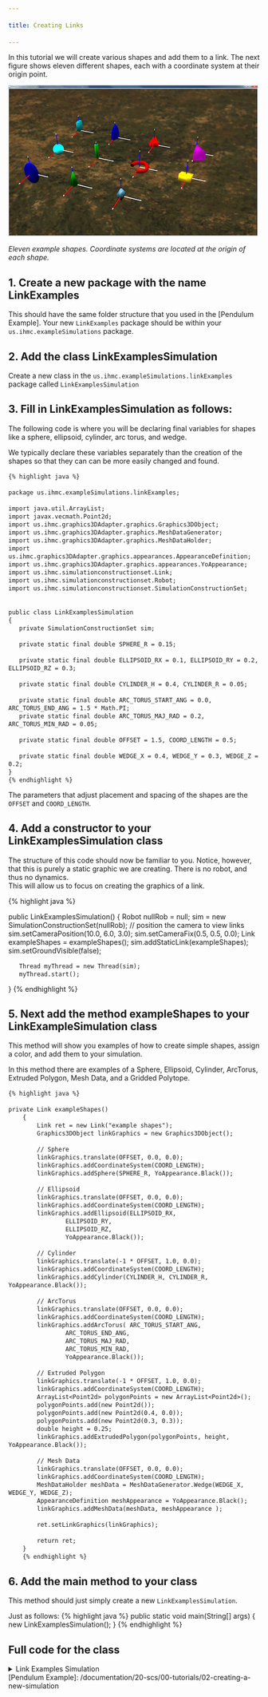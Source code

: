```yaml
---

title: Creating Links

---
```


In this tutorial we will create various shapes and add them to a link.
The next figure shows eleven different shapes, each with a coordinate system at their origin point. 

![ Eleven example shapes. Coordinate systems are located at the origin of each shape.](/resources/images/documentation/Figure6Shapes-500-300.png)

*Eleven example shapes. Coordinate systems are located at the origin of each shape.*

## 1. Create a new package with the name LinkExamples
  This should have the same folder structure that you used in the [Pendulum Example].
  Your new `LinkExamples` package should be within your `us.ihmc.exampleSimulations` package. 
  
## 2. Add the class LinkExamplesSimulation 

Create a new class in the `us.ihmc.exampleSimulations.linkExamples` package called `LinkExamplesSimulation`
     
## 3. Fill in LinkExamplesSimulation as follows:  

   The following code is where you will be declaring final variables for shapes like a sphere, ellipsoid, cylinder, arc torus, and wedge.
   
   We typically declare these variables separately than the creation of the shapes so that they can can be more easily changed and found.

    {% highlight java %}
    
    package us.ihmc.exampleSimulations.linkExamples;
    
    import java.util.ArrayList;
    import javax.vecmath.Point2d;
    import us.ihmc.graphics3DAdapter.graphics.Graphics3DObject;
    import us.ihmc.graphics3DAdapter.graphics.MeshDataGenerator;
    import us.ihmc.graphics3DAdapter.graphics.MeshDataHolder;
    import us.ihmc.graphics3DAdapter.graphics.appearances.AppearanceDefinition;
    import us.ihmc.graphics3DAdapter.graphics.appearances.YoAppearance;
    import us.ihmc.simulationconstructionset.Link;
    import us.ihmc.simulationconstructionset.Robot;
    import us.ihmc.simulationconstructionset.SimulationConstructionSet;
    
    
    public class LinkExamplesSimulation
    {
       private SimulationConstructionSet sim;
       
       private static final double SPHERE_R = 0.15;
       
       private static final double ELLIPSOID_RX = 0.1, ELLIPSOID_RY = 0.2, ELLIPSOID_RZ = 0.3;
       
       private static final double CYLINDER_H = 0.4, CYLINDER_R = 0.05;
       
       private static final double ARC_TORUS_START_ANG = 0.0, ARC_TORUS_END_ANG = 1.5 * Math.PI;
       private static final double ARC_TORUS_MAJ_RAD = 0.2, ARC_TORUS_MIN_RAD = 0.05;
       
       private static final double OFFSET = 1.5, COORD_LENGTH = 0.5;
       
       private static final double WEDGE_X = 0.4, WEDGE_Y = 0.3, WEDGE_Z = 0.2;   
    }
    {% endhighlight %}
    
   The parameters that adjust placement and spacing of the shapes are the `OFFSET` and `COORD_LENGTH`.

    
## 4. Add a constructor to your LinkExamplesSimulation class
   The structure of this code should now be familiar to you. Notice, however, that this is purely a static graphic we are creating. There is no robot, and thus no dynamics.  
   This will allow us to focus on creating the graphics of a link.
   
   {% highlight java %}
   
   public LinkExamplesSimulation()
   {
       Robot nullRob = null;
       sim = new SimulationConstructionSet(nullRob);
       // position the camera to view links
       sim.setCameraPosition(10.0, 6.0, 3.0);
       sim.setCameraFix(0.5, 0.5, 0.0);
       Link exampleShapes = exampleShapes();
       sim.addStaticLink(exampleShapes);
       sim.setGroundVisible(false);
   
       Thread myThread = new Thread(sim);
       myThread.start();
   }
   {% endhighlight %}
   
## 5. Next add the method exampleShapes to your LinkExampleSimulation class
   This method will show you examples of how to create simple shapes, assign a color, and add them to your simulation.
   
   In this method there are examples of a Sphere, Ellipsoid, Cylinder, ArcTorus, Extruded Polygon, Mesh Data, and a Gridded Polytope.
    
    {% highlight java %}
    
    private Link exampleShapes()
        {
            Link ret = new Link("example shapes");
            Graphics3DObject linkGraphics = new Graphics3DObject();
    
            // Sphere
            linkGraphics.translate(OFFSET, 0.0, 0.0);
            linkGraphics.addCoordinateSystem(COORD_LENGTH);
            linkGraphics.addSphere(SPHERE_R, YoAppearance.Black());
    
            // Ellipsoid
            linkGraphics.translate(OFFSET, 0.0, 0.0);
            linkGraphics.addCoordinateSystem(COORD_LENGTH);
            linkGraphics.addEllipsoid(ELLIPSOID_RX,
                    ELLIPSOID_RY,
                    ELLIPSOID_RZ,
                    YoAppearance.Black());
    
            // Cylinder
            linkGraphics.translate(-1 * OFFSET, 1.0, 0.0);
            linkGraphics.addCoordinateSystem(COORD_LENGTH);
            linkGraphics.addCylinder(CYLINDER_H, CYLINDER_R, YoAppearance.Black());
    
            // ArcTorus
            linkGraphics.translate(OFFSET, 0.0, 0.0);
            linkGraphics.addCoordinateSystem(COORD_LENGTH);
            linkGraphics.addArcTorus( ARC_TORUS_START_ANG,
                    ARC_TORUS_END_ANG,
                    ARC_TORUS_MAJ_RAD,
                    ARC_TORUS_MIN_RAD,
                    YoAppearance.Black());
    
            // Extruded Polygon
            linkGraphics.translate(-1 * OFFSET, 1.0, 0.0);
            linkGraphics.addCoordinateSystem(COORD_LENGTH);
            ArrayList<Point2d> polygonPoints = new ArrayList<Point2d>();
            polygonPoints.add(new Point2d());
            polygonPoints.add(new Point2d(0.4, 0.0));
            polygonPoints.add(new Point2d(0.3, 0.3));
            double height = 0.25;
            linkGraphics.addExtrudedPolygon(polygonPoints, height, YoAppearance.Black());
    
            // Mesh Data
            linkGraphics.translate(OFFSET, 0.0, 0.0);
            linkGraphics.addCoordinateSystem(COORD_LENGTH);
            MeshDataHolder meshData = MeshDataGenerator.Wedge(WEDGE_X, WEDGE_Y, WEDGE_Z);
            AppearanceDefinition meshAppearance = YoAppearance.Black();
            linkGraphics.addMeshData(meshData, meshAppearance );
    
            ret.setLinkGraphics(linkGraphics);
    
            return ret;
        }
        {% endhighlight %}
   
## 6. Add the main method to your class
   This method should just simply create a new `LinkExamplesSimulation`.
    
   Just as follows:
     {% highlight java %}
     public static void main(String[] args)
     {
        new LinkExamplesSimulation();
     }
    {% endhighlight %}
   
   
## Full code for the class
<details>
<summary> Link Examples Simulation </summary>

{% highlight java %}
package us.ihmc.exampleSimulations;

import java.util.ArrayList;
import javax.vecmath.Point2d;
import us.ihmc.graphics3DAdapter.graphics.Graphics3DObject;
import us.ihmc.graphics3DAdapter.graphics.MeshDataGenerator;
import us.ihmc.graphics3DAdapter.graphics.MeshDataHolder;
import us.ihmc.graphics3DAdapter.graphics.appearances.AppearanceDefinition;
import us.ihmc.graphics3DAdapter.graphics.appearances.YoAppearance;
import us.ihmc.simulationconstructionset.Link;
import us.ihmc.simulationconstructionset.Robot;
import us.ihmc.simulationconstructionset.SimulationConstructionSet;


public class LinkExamplesSimulation
{
    private SimulationConstructionSet sim;

    private static final double SPHERE_R = 0.15;

    private static final double ELLIPSOID_RX = 0.1, ELLIPSOID_RY = 0.2, ELLIPSOID_RZ = 0.3;

    private static final double CYLINDER_H = 0.4, CYLINDER_R = 0.05;

    private static final double ARC_TORUS_START_ANG = 0.0, ARC_TORUS_END_ANG = 1.5 * Math.PI;
    private static final double ARC_TORUS_MAJ_RAD = 0.2, ARC_TORUS_MIN_RAD = 0.05;

    private static final double OFFSET = 1.5, COORD_LENGTH = 0.5;

    private static final double WEDGE_X = 0.4, WEDGE_Y = 0.3, WEDGE_Z = 0.2;


    public LinkExamplesSimulation()
    {
        Robot nullRob = null;
        sim = new SimulationConstructionSet(nullRob);
        // position the camera to view links
        sim.setCameraPosition(10.0, 6.0, 3.0);
        sim.setCameraFix(0.5, 0.5, 0.0);
        Link exampleShapes = exampleShapes();
        sim.addStaticLink(exampleShapes);
        sim.setGroundVisible(false);

        Thread myThread = new Thread(sim);
        myThread.start();
    }


    public static void main(String[] args)
    {
        new LinkExamplesSimulation();
    }


    private Link exampleShapes()
    {
        Link ret = new Link("example shapes");
        Graphics3DObject linkGraphics = new Graphics3DObject();

        // Sphere
        linkGraphics.translate(OFFSET, 0.0, 0.0);
        linkGraphics.addCoordinateSystem(COORD_LENGTH);
        linkGraphics.addSphere(SPHERE_R, YoAppearance.Black());

        // Ellipsoid
        linkGraphics.translate(OFFSET, 0.0, 0.0);
        linkGraphics.addCoordinateSystem(COORD_LENGTH);
        linkGraphics.addEllipsoid(ELLIPSOID_RX,
                ELLIPSOID_RY,
                ELLIPSOID_RZ,
                YoAppearance.Black());

        // Cylinder
        linkGraphics.translate(-1 * OFFSET, 1.0, 0.0);
        linkGraphics.addCoordinateSystem(COORD_LENGTH);
        linkGraphics.addCylinder(CYLINDER_H, CYLINDER_R, YoAppearance.Black());

        // ArcTorus
        linkGraphics.translate(OFFSET, 0.0, 0.0);
        linkGraphics.addCoordinateSystem(COORD_LENGTH);
        linkGraphics.addArcTorus( ARC_TORUS_START_ANG,
                ARC_TORUS_END_ANG,
                ARC_TORUS_MAJ_RAD,
                ARC_TORUS_MIN_RAD,
                YoAppearance.Black());

        // Extruded Polygon
        linkGraphics.translate(-1 * OFFSET, 1.0, 0.0);
        linkGraphics.addCoordinateSystem(COORD_LENGTH);
        ArrayList<Point2d> polygonPoints = new ArrayList<Point2d>();
        polygonPoints.add(new Point2d());
        polygonPoints.add(new Point2d(0.4, 0.0));
        polygonPoints.add(new Point2d(0.3, 0.3));
        double height = 0.25;
        linkGraphics.addExtrudedPolygon(polygonPoints, height, YoAppearance.Black());

        // Mesh Data
        linkGraphics.translate(OFFSET, 0.0, 0.0);
        linkGraphics.addCoordinateSystem(COORD_LENGTH);
        MeshDataHolder meshData = MeshDataGenerator.Wedge(WEDGE_X, WEDGE_Y, WEDGE_Z);
        AppearanceDefinition meshAppearance = YoAppearance.Black();
        linkGraphics.addMeshData(meshData, meshAppearance );

        ret.setLinkGraphics(linkGraphics);

        return ret;
    }

}
{% endhighlight %}
</details>
   [Pendulum Example]: /documentation/20-scs/00-tutorials/02-creating-a-new-simulation